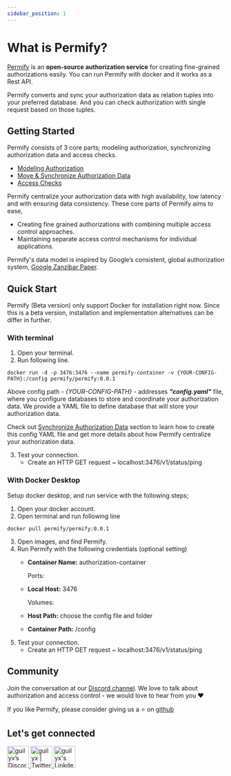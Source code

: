 ```yaml
---
sidebar_position: 1
---
```


# What is Permify?

[Permify](https://github.com/Permify/permify) is an **open-source authorization service** for creating fine-grained authorizations easily. You can run Permify with docker and it works as a Rest API. 

Permify converts and sync your authorization data as relation tuples into your preferred database. And you can check authorization with single request based on those tuples.

## Getting Started
Permify consists of 3 core parts; modeling authorization, synchronizing authorization data and access checks. 

- [Modeling Authorization]
- [Move & Synchronize Authorization Data]
- [Access Checks]

[Modeling Authorization]: https://github.com/Permify/permify/blob/master/assets/content/MODEL.md
[Move & Synchronize Authorization Data]: https://github.com/Permify/permify/blob/master/assets/content/SYNC.md
[Access Checks]: https://github.com/Permify/permify/blob/master/assets/content/ENFORCEMENT.md

Permify centralize your authorization data with high availability, low latency and with ensuring data consistency. These core parts of Permify aims to ease,

- Creating fine grained authorizations with combining multiple access control approaches.
- Maintaining separate access control mechanisms for individual applications.

Permify's data model is inspired by Google’s consistent, global authorization system, [Google Zanzibar Paper](https://storage.googleapis.com/pub-tools-public-publication-data/pdf/41f08f03da59f5518802898f68730e247e23c331.pdf).

## Quick Start 

Permify (Beta version) only support Docker for installation right now. Since this is a beta version, installation and implementation alternatives can be differ in further. 

### With terminal

1. Open your terminal.
2. Run following line.

```shell
docker run -d -p 3476:3476 --name permify-container -v {YOUR-CONFIG-PATH}:/config permify/permify:0.0.1
```

Above config path - *{YOUR-CONFIG-PATH}* - addresses ***"config.yaml"*** file, where you configure databases to store and coordinate your authorization data. We provide a YAML file to define database that will store your authorization data. 

Check out [Synchronize Authorization Data] section to learn how to create this config YAML file and get more details  about how Permify centralize your authorization data.

[Synchronize Authorization Data]:  /docs/getting-started/sync-data

3. Test your connection.
    - Create an HTTP GET request ~ localhost:3476/v1/status/ping

### With Docker Desktop

Setup docker desktop, and run service with the following steps;

1. Open your docker account.
2. Open terminal and run following line

```shell
docker pull permify/permify:0.0.1
```

3. Open images, and find Permify.
4. Run Permify with the following credentials (optional setting)
    - **Container Name:** authorization-container

      Ports:
    - **Local Host:** 3476

      Volumes:
    - **Host Path:** choose the config file and folder
    - **Container Path:** /config
5. Test your connection.
    - Create an HTTP GET request ~ localhost:3476/v1/status/ping


## Community

Join the conversation at our [Discord channel](https://discord.gg/MJbUjwskdH). We love to talk about authorization and access control - we would love to hear from you :heart:

If you like Permify, please consider giving us a :star:️ on [github](https://github.com/Permify/permify)

<h2 align="left">Let's get connected</h2>

<p align="left">
<a href="https://discord.gg/MJbUjwskdH">
 <img alt="guilyx’s Discord" width="50px" src="https://user-images.githubusercontent.com/34595361/178992169-fba31a7a-fa80-42ba-9d7f-46c9c0b5a9f8.png" />
</a>
<a href="https://twitter.com/GetPermify">
  <img alt="guilyx | Twitter" width="50px" src="https://user-images.githubusercontent.com/43545812/144034996-602b144a-16e1-41cc-99e7-c6040b20dcaf.png"/>
</a>
<a href="https://www.linkedin.com/company/permifyco">
  <img alt="guilyx's LinkdeIN" width="50px" src="https://user-images.githubusercontent.com/43545812/144035037-0f415fc7-9f96-4517-a370-ccc6e78a714b.png" />
</a>
</p>
